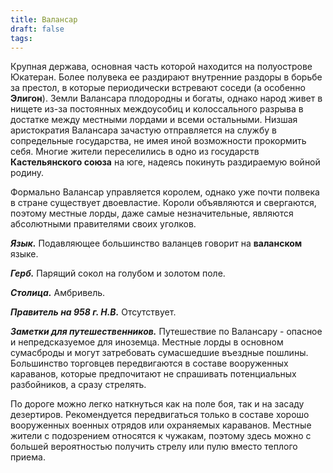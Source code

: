 ```yaml
---
title: Валансар
draft: false
tags:
---
```

Крупная держава, основная часть которой находится на полуострове Юкатеран. Более полувека ее раздирают внутренние раздоры в борьбе за престол, в которые периодически встревают соседи (а особенно **Элигон**). Земли Валансара плодородны и богаты, однако народ живет в нищете из-за постоянных междоусобиц и колоссального разрыва в достатке между местными лордами и всеми остальными. Низшая аристократия Валансара зачастую отправляется на службу в сопредельные государства, не имея иной возможности прокормить себя. Многие жители переселились в одно из государств **Кастельянского союза** на юге, надеясь покинуть раздираемую войной родину.

Формально Валансар управляется королем, однако уже почти полвека в стране существует двоевластие. Короли объявляются и свергаются, поэтому местные лорды, даже самые незначительные, являются абсолютными правителями своих уголков.

***Язык.*** Подавляющее большинство валанцев говорит на **валанском** языке.

***Герб.*** Парящий сокол на голубом и золотом поле.

***Столица.*** Амбривель.

***Правитель на 958 г. Н.В.*** Отсутствует.

***Заметки для путешественников.*** Путешествие по Валансару - опасное и непредсказуемое для иноземца. Местные лорды в основном сумасброды и могут затребовать сумасшедшие въездные пошлины. Большинство торговцев передвигаются в составе вооруженных караванов, которые предпочитают не спрашивать потенциальных разбойников, а сразу стрелять. 

По дороге можно легко наткнуться как на поле боя, так и на засаду дезертиров. Рекомендуется передвигаться только в составе хорошо вооруженных военных отрядов или охраняемых караванов. Местные жители с подозрением относятся к чужакам, поэтому здесь можно с большей вероятностью получить стрелу или пулю вместо теплого приема.